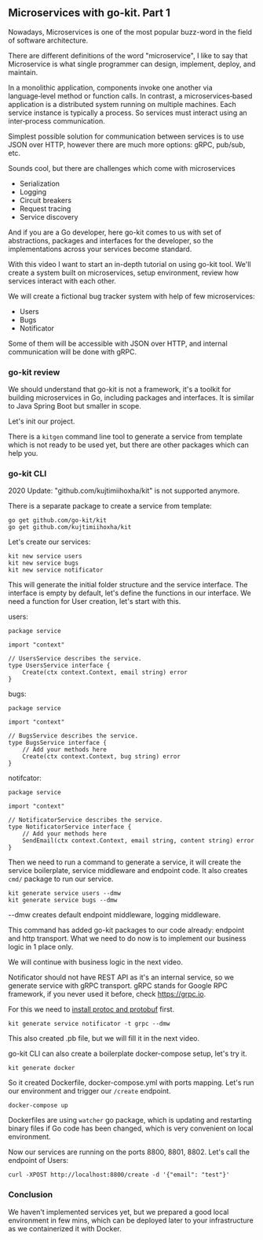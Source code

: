 

## Microservices with go-kit. Part 1



Nowadays, Microservices is one of the most popular buzz-word in the field of software architecture.

There are different definitions of the word "microservice", I like to say that Microservice is what  single programmer can design, implement, deploy, and maintain.

In a monolithic application, components invoke one another via language‑level method or function calls. In contrast, a microservices‑based application is a distributed system running on multiple machines. Each service instance is typically a process. So services must interact using an inter‑process communication.

Simplest possible solution for communication between services is to use JSON over HTTP, however there are much more options: gRPC, pub/sub, etc.

Sounds cool, but there are challenges which come with microservices

 - Serialization
 - Logging
 - Circuit breakers
 - Request tracing
 - Service discovery

And if you are a Go developer, here go-kit comes to us with set of abstractions, packages and interfaces for the developer, so the implementations across your services become standard. 

With this video I want to start an in-depth tutorial on using go-kit tool. We'll create a system built on microservices, setup environment, review how services interact with each other.

We will create a fictional bug tracker system with help of few microservices:

 - Users
 - Bugs
 - Notificator

Some of them will be accessible with JSON over HTTP, and internal communication will be done with gRPC.

### go-kit review

We should understand that go-kit is not a framework, it's a toolkit for building microservices in Go, including packages and interfaces. It is similar to Java Spring Boot but smaller in scope.

Let's init our project.

There is a `kitgen` command line tool to generate a service from template which is not ready to be used yet, but there are other packages which can help you.

### go-kit CLI

2020 Update: "github.com/kujtimiihoxha/kit" is not supported anymore.

There is a separate package to create a service from template:

```
go get github.com/go-kit/kit
go get github.com/kujtimiihoxha/kit
```

Let's create our services:

```
kit new service users
kit new service bugs
kit new service notificator
```

This will generate the initial folder structure and the service interface. The interface is empty by default, let's define the functions in our interface. We need a function for User creation, let's start with this.

users:
```
package service

import "context"

// UsersService describes the service.
type UsersService interface {
	Create(ctx context.Context, email string) error
}
```

bugs:
```
package service

import "context"

// BugsService describes the service.
type BugsService interface {
	// Add your methods here
	Create(ctx context.Context, bug string) error
}
```

notifcator:
```
package service

import "context"

// NotificatorService describes the service.
type NotificatorService interface {
	// Add your methods here
	SendEmail(ctx context.Context, email string, content string) error
}

```

Then we need to run a command to generate a service, it will create the service boilerplate, service middleware and endpoint code. It also creates `cmd/` package to run our service.

```
kit generate service users --dmw
kit generate service bugs --dmw
```

--dmw creates default endpoint middleware, logging middleware.

This command has added go-kit packages to our code already: endpoint and http transport. What we need to do now is to implement our business logic in 1 place only.

We will continue with business logic in the next video.

Notificator should not have REST API as it's an internal service, so we generate service with gRPC transport. gRPC stands for Google RPC framework, if you never used it before, check https://grpc.io.

For this we need to [install protoc and protobuf](https://developers.google.com/protocol-buffers/docs/gotutorial) first.

```
kit generate service notificator -t grpc --dmw
```

This also created .pb file, but we will fill it in the next video.

go-kit CLI can also create a boilerplate docker-compose setup, let's try it.

```
kit generate docker
```

So it created Dockerfile, docker-compose.yml with ports mapping. Let's run our environment and trigger our `/create` endpoint.

```
docker-compose up
```

Dockerfiles are using `watcher` go package, which is updating and restarting binary files if Go code has been changed, which is very convenient on local environment.

Now our services are running on the ports 8800, 8801, 8802. Let's call the endpoint of Users:

```
curl -XPOST http://localhost:8800/create -d '{"email": "test"}'
```

### Conclusion

We haven't implemented services yet, but we prepared a good local environment in few mins, which can be deployed later to your infrastructure as we containerized it with Docker.

